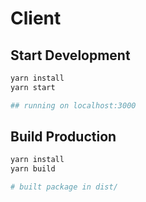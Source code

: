 # Client

## Start Development

```bash
yarn install
yarn start

## running on localhost:3000
```

## Build Production

```bash
yarn install
yarn build

# built package in dist/
```
